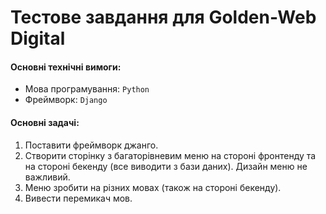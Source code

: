 # Тестове завдання для Golden-Web Digital

#### Основні технічні вимоги:

- Мова програмування: `Python`
- Фреймворк: `Django`

#### Основні задачі:

1. Поставити фреймворк джанго.
2. Створити сторінку з багаторівневим меню на стороні фронтенду та на стороні бекенду (все виводити з бази даних).
   Дизайн меню не важливий.
3. Меню зробити на різних мовах (також на стороні бекенду).
4. Вивести перемикач мов.  
